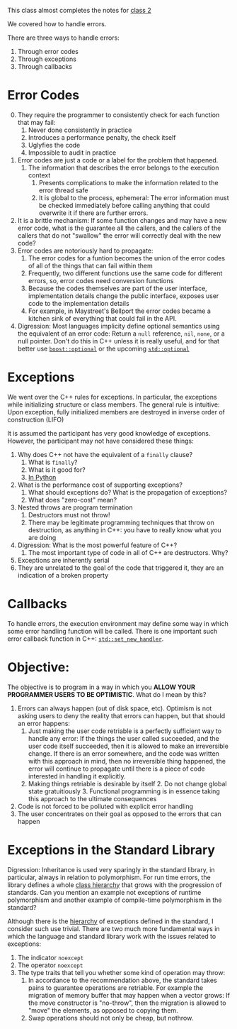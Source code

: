 This class almost completes the notes for [class 2](./Class2.md)

We covered how to handle errors.

There are three ways to handle errors:

1. Through error codes
2. Through exceptions
3. Through callbacks

# Error Codes

0. They require the programmer to consistently check for each function that may fail:
    1. Never done consistently in practice
    2. Introduces a performance penalty, the check itself
    3. Uglyfies the code
    4. Impossible to audit in practice
1. Error codes are just a code or a label for the problem that happened.
    1. The information that describes the error belongs to the execution context
        1. Presents complications to make the information related to the error thread safe
        2. It is global to the process, ephemeral: The error information must be checked immediately before calling anything that could overwrite it if there are further errors.
2. It is a brittle mechanism: If some function changes and may have a new error code, what is the guarantee all the callers, and the callers of the callers that do not "swallow" the error will correctly deal with the new code?
3. Error codes are notoriously hard to propagate:
    1. The error codes for a funtion becomes the union of the error codes of all of the things that can fail within them
    2. Frequently, two different functions use the same code for different errors, so, error codes need conversion functions
    3. Because the codes themselves are part of the user interface, implementation details change the public interface, exposes user code to the implementation details
    4. For example, in Maystreet's Bellport the error codes became a kitchen sink of everything that could fail in the API.
4. Digression: Most languages implicity define optional semantics using the equivalent of an error code:  Return a `null` reference, `nil`, `none`, or a null pointer.  Don't do this in C++ unless it is really useful, and for that better use [`boost::optional`](http://www.boost.org/doc/libs/1_63_0/libs/optional/doc/html/index.html) or the upcoming [`std::optional`](http://en.cppreference.com/w/cpp/utility/optional)

# Exceptions

We went over the C++ rules for exceptions.  In particular, the exceptions while initializing structure or class members.  The general rule is intuitive: Upon exception, fully initialized members are destroyed in inverse order of construction (LIFO)

It is assumed the participant has very good knowledge of exceptions.  However, the participant may not have considered these things:

1. Why does C++ not have the equivalent of a `finally` clause?
    1. What is `finally`?
    2. What is it good for?
    3. [In Python](https://docs.python.org/2.5/whatsnew/pep-341.html)
2. What is the performance cost of supporting exceptions?
    1. What should exceptions do? What is the propagation of exceptions?
    1. What does "zero-cost" mean?
3. Nested throws are program termination
    1. Destructors must not throw!
    2. There may be legitimate programming techniques that throw on destruction, as anything in C++: you have to really know what you are doing
4. Digression: What is the most powerful feature of C++?
    1. The most important type of code in all of C++ are destructors.  Why?
5. Exceptions are inherently serial
6. They are unrelated to the goal of the code that triggered it, they are an indication of a broken property

# Callbacks

To handle errors, the execution environment may define some way in which some error handling function will be called.  There is one important such error callback function in C++: [`std::set_new_handler`](http://en.cppreference.com/w/cpp/memory/new/set_new_handler).

# Objective:

The objective is to program in a way in which you **ALLOW YOUR PROGRAMMER USERS TO BE OPTIMISTIC**.  What do I mean by this?

1. Errors can always happen (out of disk space, etc).  Optimism is not asking users to deny the reality that errors can happen, but that should an error happens:
    1. Just making the user code retriable is a perfectly sufficient way to handle any error:  If the things the user called succeeded, and the user code itself succeeded, then it is allowed to make an irreversible change.  If there is an error somewhere, and the code was written with this approach in mind, then no irreversible thing happened, the error will continue to propagate until there is a piece of code interested in handling it explicitly.
    2. Making things retriable is desirable by itself
        2. Do not change global state gratuitiously
        3. Functional programming is in essence taking this approach to the ultimate consequences
2. Code is not forced to be polluted with explicit error handling
3. The user concentrates on their goal as opposed to the errors that can happen

# Exceptions in the Standard Library

Digression: Inheritance is used very sparingly in the standard library, in particular, always in relation to polymorphism.  For run time errors, the library defines a whole [class hierarchy](http://en.cppreference.com/w/cpp/error/exception) that grows with the progression of standards.  Can you mention an example not exceptions of runtime polymorphism and another example of compile-time polymorphism in the standard?

Although there is the [hierarchy](http://en.cppreference.com/w/cpp/error/exception) of exceptions defined in the standard, I consider such use trivial.  There are two much more fundamental ways in which the language and standard library work with the issues related to exceptions:

1. The indicator `noexcept`
2. The operator `noexcept`
3. The type traits that tell you whether some kind of operation may throw:
    1. In accordance to the recommendation above, the standard takes pains to guarantee operations are retriable.  For example the migration of memory buffer that may happen when a vector grows:  If the move constructor is "no-throw", then the migration is allowed to "move" the elements, as opposed to copying them.
    2. Swap operations should not only be cheap, but nothrow.
